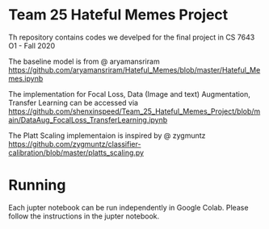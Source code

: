 # Team 25 Hateful Memes Project
 Th repository contains codes we develped for the final project in CS 7643 O1 - Fall 2020
 
 The baseline model is from @ aryamansriram https://github.com/aryamansriram/Hateful_Memes/blob/master/Hateful_Memes.ipynb
 
 The implementation for Focal Loss, Data (Image and text) Augmentation, Transfer Learning can be accessed via https://github.com/shenxinspeed/Team_25_Hateful_Memes_Project/blob/main/DataAug_FocalLoss_TransferLearning.ipynb
 
 The Platt Scaling implementaion is inspired by @ zygmuntz https://github.com/zygmuntz/classifier-calibration/blob/master/platts_scaling.py
 
 # Running
 Each jupter notebook can be run independently in Google Colab. Please follow the instructions in the jupter notebook.
